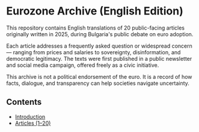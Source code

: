 # Eurozone Archive (English Edition)

This repository contains English translations of 20 public-facing articles originally written in 2025, during Bulgaria's public debate on euro adoption.

Each article addresses a frequently asked question or widespread concern — ranging from prices and salaries to sovereignty, disinformation, and democratic legitimacy. The texts were first published in a public newsletter and social media campaign, offered freely as a civic initiative.

This archive is not a political endorsement of the euro. It is a record of how facts, dialogue, and transparency can help societies navigate uncertainty.

## Contents

- [Introduction](intro.md)
- [Articles (1–20)](md/)
